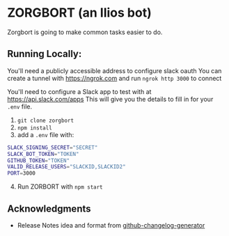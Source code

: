 # ZORGBORT (an Ilios bot)

Zorgbort is going to make common tasks easier to do.

## Running Locally:

You'll need a publicly accessible address to configure slack oauth
You can create a tunnel with https://ngrok.com 
and run  `ngrok http 3000` to connect

You'll need to configure a Slack app to test with at https://api.slack.com/apps
This will give you the details to fill in for your `.env` file.

1. `git clone zorgbort`
2. `npm install`
3. add a `.env` file with:
```bash
SLACK_SIGNING_SECRET="SECRET"
SLACK_BOT_TOKEN="TOKEN"
GITHUB_TOKEN="TOKEN"
VALID_RELEASE_USERS="SLACKID,SLACKID2"
PORT=3000
```
4. Run ZORBORT with `npm start`


## Acknowledgments

* Release Notes idea and format from [github-changelog-generator](https://github.com/skywinder/github-changelog-generator)
